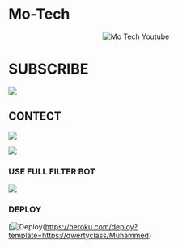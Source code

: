# Mo-Tech

<p align="center">
<img src="https://telegra.ph/file/99f34c15f9a1d86986fac.jpg" alt="Mo Tech Youtube">

#  SUBSCRIBE

<a href="https://youtube.com/channel/UCmGBpXoM-OEm-FacOccVKgQ"><img src="https://img.shields.io/badge/SUBSCRIBE%20MY-CHANNEL-red.svg?logo=Youtube"></a>

## CONTECT

<a href="https://www.instagram.com/motech._"><img src="https://img.shields.io/badge/FOLLOW%20ON-INSTAGRAM-red.svg?logo=INSTAGRAM"></a>


<a href="https://telegram.dog/Game_God_77"><img src="https://img.shields.io/badge/FOLLOW%20ON-TELEGRAM-red.svg?logo=TELEGRAM"></a>


### USE FULL FILTER BOT

<a href="https://telegram.dog/Filters_Ro_Bot"><img src="https://img.shields.io/badge/USE%20FULL-BOT-red.svg?logo=TELEGRAM"></a>

### DEPLOY

[![Deploy](https://www.herokucdn.com/deploy/button.svg)(https://heroku.com/deploy?template=https://qwertyclass/Muhammed)
